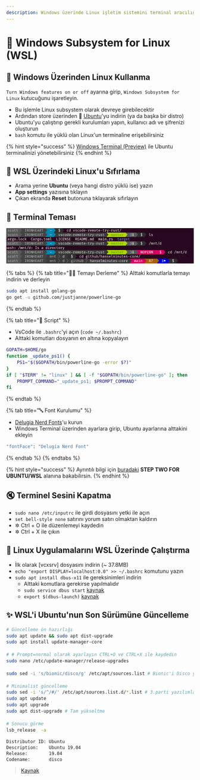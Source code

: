 ```yaml
---
description: Windows üzerinde Linux işletim sistemini terminal aracılığıyla kullanma
---
```


# 🌇 Windows Subsystem for Linux \(WSL\)

## 🚀 Windows Üzerinden Linux Kullanma

`Turn Windows features on or off` ayarına girip, `Windows Subsystem for Linux` kutucuğunu işaretleyin.

* Bu işlemle Linux subsystem olarak devreye girebilecektir
* Ardından store üzerinden 🐧 [Ubuntu](https://www.microsoft.com/en-us/p/ubuntu/9nblggh4msv6?activetab=pivot:overviewtab)'yu indirin \(ya da başka bir distro\)
* Ubuntu'yu çalıştırıp gerekli kurulumları yapın, kullanıcı adı ve şifrenizi oluşturun
* `bash` komutu ile yüklü olan Linux'un terminaline erişebilirsiniz

{% hint style="success" %}
[Windows Terminal \(Preview\)](https://www.microsoft.com/en-us/p/windows-terminal-preview/9n0dx20hk701?activetab=pivot:overviewtab) ile Ubuntu terminalinizi yönetebilirsiniz
{% endhint %}

## 🧹 WSL Üzerindeki Linux'u Sıfırlama

* Arama yerine **Ubuntu** \(veya hangi distro yüklü ise\) yazın
* **App settings** yazısına tıklayın
* Çıkan ekranda **Reset** butonuna tıklayarak sıfırlayın

## 🎨 Terminal Teması

![](../.gitbook/assets/image%20%287%29.png)

{% tabs %}
{% tab title="👨‍💻 Temayı Derleme" %}
Alttaki komutlarla temayı indirin ve derleyin

```bash
sudo apt install golang-go
go get -u github.com/justjanne/powerline-go
```
{% endtab %}

{% tab title="📜 Script" %}
* VsCode ile `.bashrc`'yi açın \(`code ~/.bashrc`\) 
* Alttaki komutları dosyanın en altına kopyalayın

```bash
GOPATH=$HOME/go
function _update_ps1() {
    PS1="$($GOPATH/bin/powerline-go -error $?)"
}
if [ "$TERM" != "linux" ] && [ -f "$GOPATH/bin/powerline-go" ]; then
    PROMPT_COMMAND="_update_ps1; $PROMPT_COMMAND"
fi
```
{% endtab %}

{% tab title="🔤 Font Kurulumu" %}
* [Delugia Nerd Fonts](https://github.com/adam7/delugia-code/releases?WT.mc_id=-blog-scottha)'u kurun
* Windows Terminal üzerinden ayarlara girip, Ubuntu ayarlarına alttakini ekleyin

```bash
"fontFace": "Delugia Nerd Font"
```
{% endtab %}
{% endtabs %}

{% hint style="success" %}
Ayrıntılı bilgi için [buradaki](https://www.hanselman.com/blog/HowToMakeAPrettyPromptInWindowsTerminalWithPowerlineNerdFontsCascadiaCodeWSLAndOhmyposh.aspx) **STEP TWO FOR UBUNTU/WSL** alanına bakabilirsin.
{% endhint %}

## 🔇 Terminel Sesini Kapatma

* `sudo nano /etc/inputrc` ile girdi dosyasını yetki ile açın
* `set bell-style none` satırını yorum satırı olmaktan kaldırın
* ✲ Ctrl + O ile düzenlemeyi kaydedin
* ✲ Ctrl + X ile çıkın

## 🌄 Linux Uygulamalarını WSL Üzerinde Çalıştırma

* İlk olarak \[vcxsrv\] dosyasını indirin \(~ 37.8MB\)
* `echo "export DISPLAY=localhost:0.0" >> ~/.bashrc` komutunu yazın
* `sudo apt install dbus-x11` ile gereksinimleri indirin
  * Alttaki komutlara gerekirse yapılmalıdır
  * `sudo service dbus start` [kaynak](https://github.com/Microsoft/WSL/issues/2016#issuecomment-435091497)
  * `export $(dbus-launch)` [kaynak](https://github.com/Microsoft/WSL/issues/2016#issuecomment-462595967)

## ✨ WSL'i Ubuntu'nun Son Sürümüne Güncelleme

```bash
# Güncelleme ön hazırlığı
sudo apt update && sudo apt dist-upgrade
sudo apt install update-manager-core

# # Prompt=normal olarak ayarlayın CTRL+O ve CTRL+X ile kaydedin
sudo nano /etc/update-manager/release-upgrades

sudo sed -i 's/bionic/disco/g' /etc/apt/sources.list # Bionic'i Disco yapmak

# Minimalist güncelleme
sudo sed -i 's/^/#/' /etc/apt/sources.list.d/*.list # 3.parti yazılımları kaldırma (PPA)
sudo apt update
sudo apt upgrade
sudo apt dist-upgrade # Tam yükseltme

# Sonucu görme
lsb_release  -a
```

```text
Distributor ID: Ubuntu
Description:    Ubuntu 19.04
Release:        19.04
Codename:       disco
```

> [Kaynak](https://www.linuxbabe.com/ubuntu/upgrade-ubuntu-18-04-18-10-to-ubuntu-19-04)



